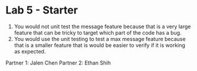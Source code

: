 # Lab 5 - Starter

1. You would not unit test the message feature because that is a very large feature that can be tricky to target which part of the code has a bug.
2. You would use the unit testing to test a max message feature because that is a smaller feature that is would be easier to verify if it is working as expected.

Partner 1: Jalen Chen
Partner 2: Ethan Shih